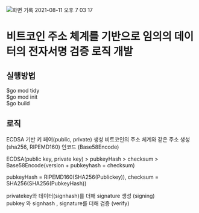 ![화면 기록 2021-08-11 오후 7 03 17](https://user-images.githubusercontent.com/80306757/129010874-03dfccb8-ccf0-4f4c-bfe4-ebc42acd0232.gif)
# 비트코인 주소 체계를 기반으로 임의의 데이터의 전자서명 검증 로직 개발 

## 실행방법
$go mod tidy<br/>
$go mod init<br/>
$go build<br/>

## 로직
ECDSA 기반 키 페어(public, private) 생성
비트코인의 주소 체계와 같은 주소 생성 (sha256, RIPEMD160)
인코드 (Base58Encode)

ECDSA(public key, private key) >  pubkeyHash > checksum > Base58Encode(version + pubkeyhash + checksum)

pubkeyHash = RIPEMD160(SHA256(Publickey)),
checksum = SHA256(SHA256(PubkeyHash))

privatekey와 데이터(signhash)를 더해 signature 생성 (signing)  
pubkey 와 signhash , signature를 더해 검증 (verify)
